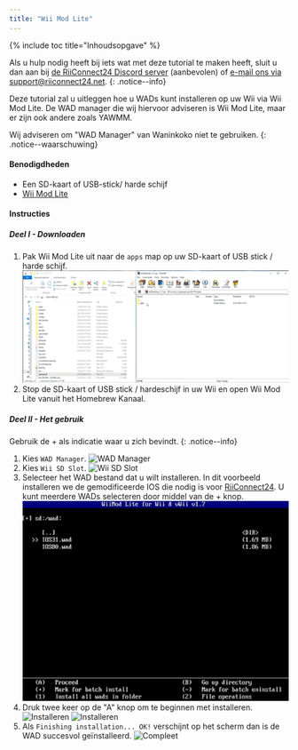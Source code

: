 ```yaml
---
title: "Wii Mod Lite"
---
```


{% include toc title="Inhoudsopgave" %}

Als u hulp nodig heeft bij iets wat met deze tutorial te maken heeft, sluit u dan aan bij [de RiiConnect24 Discord server](https://discord.gg/b4Y7jfD) (aanbevolen) of [e-mail ons via support@riiconnect24.net](mailto:support@riiconnect24.net).
{: .notice--info}

Deze tutorial zal u uitleggen hoe u WADs kunt installeren op uw Wii via Wii Mod Lite. De WAD manager die wij hiervoor adviseren is Wii Mod Lite, maar er zijn ook andere zoals YAWMM.

Wij adviseren om "WAD Manager" van Waninkoko niet te gebruiken.
{: .notice--waarschuwing}

#### Benodigdheden
* Een SD-kaart of USB-stick/ harde schijf
* [Wii Mod Lite](https://github.com/RiiConnect24/Wii-Mod-Lite/releases)

#### Instructies

##### Deel I - Downloaden

1. Pak Wii Mod Lite uit naar de `apps` map op uw SD-kaart of USB stick / harde schijf. ![Bestanden verplaatsen naar SD-kaart](/images/WiiModLite/1.gif)
2. Stop de SD-kaart of USB stick / hardeschijf in uw Wii en open Wii Mod Lite vanuit het Homebrew Kanaal.

##### Deel II - Het gebruik

Gebruik de + als indicatie waar u zich bevindt.
{: .notice--info}

1. Kies `WAD Manager`. ![WAD Manager](/images/WiiModLite/2.png)
2. Kies `Wii SD Slot`. ![Wii SD Slot](/images/WiiModLite/3.png)
3. Selecteer het WAD bestand dat u wilt installeren. In dit voorbeeld installeren we de gemodificeerde IOS die nodig is voor [RiiConnect24](riiconnect24). U kunt meerdere WADs selecteren door middel van de + knop. ![Selecteer ze](/images/WiiModLite/4.gif)
4. Druk twee keer op de "A" knop om te beginnen met installeren. ![Installeren](/images/WiiModLite/5.png) ![Installeren](/images/WiiModLite/6.png)
5. Als `Finishing installation... OK!` verschijnt op het scherm dan is de WAD succesvol geïnstalleerd. ![Compleet](/images/WiiModLite/7.png) 
